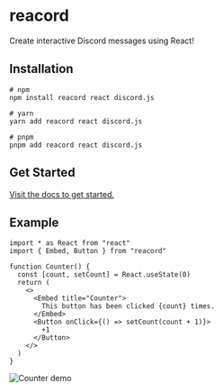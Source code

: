 # reacord
Create interactive Discord messages using React!

## Installation
```console
# npm
npm install reacord react discord.js

# yarn
yarn add reacord react discord.js

# pnpm
pnpm add reacord react discord.js

```

## Get Started
[Visit the docs to get started.](https://reacord.fly.dev/guides/getting-started)

## Example
<!-- prettier-ignore -->
```tsx
import * as React from "react"
import { Embed, Button } from "reacord"

function Counter() {
  const [count, setCount] = React.useState(0)
  return (
    <>
      <Embed title="Counter">
        This button has been clicked {count} times.
      </Embed>
      <Button onClick={() => setCount(count + 1)}>
        +1
      </Button>
    </>
  )
}
```

![Counter demo](./reacord-counter-demo.gif)
